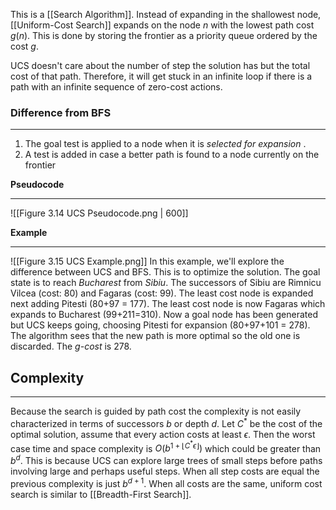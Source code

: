 This is a [[Search Algorithm]]. Instead of expanding in the shallowest node, [[Uniform-Cost Search]] expands on the node *n* with the lowest path cost $g(n)$. This is done by storing the frontier as a priority queue ordered by the cost *g*. 

UCS doesn't care about the number of step the solution has but the total cost of that path. Therefore, it will get stuck in an infinite loop if there is a path with an infinite sequence of zero-cost actions. 
### Difference from BFS
____
1. The goal test is applied to a node when it is *selected for expansion* .
2. A test is added in case a better path is found to a node currently on the frontier

**Pseudocode**   
___
![[Figure 3.14 UCS Pseudocode.png | 600]]

**Example**
___
![[Figure 3.15 UCS Example.png]]
In this example, we'll explore the difference between UCS and BFS. This is to optimize the solution. The goal state is to reach *Bucharest* from *Sibiu*. The successors of Sibiu are Rimnicu Vilcea (cost: 80) and Fagaras (cost: 99). The least cost node is expanded next adding Pitesti (80+97 = 177). The least cost node is now Fagaras which expands to Bucharest (99+211=310). Now a goal node has been generated but UCS keeps going, choosing Pitesti for expansion (80+97+101 = 278). The algorithm sees that the new path is more optimal so the old one is discarded. The *g-cost* is 278.

## Complexity
____
Because the search is guided by path cost the complexity is not easily characterized in terms of successors *b* or depth *d*. Let $C^*$ be the cost of the optimal solution, assume that every action costs at least $\epsilon$. Then the worst case time and space complexity is $O(b^{1+\lfloor C^* \epsilon \rfloor})$ which could be greater than $b^d$. This is because UCS can explore large trees of small steps before paths involving large and perhaps useful steps. When all step costs are equal the previous complexity is just $b^{d+1}$. When all costs are the same, uniform cost search is similar to [[Breadth-First Search]]. 